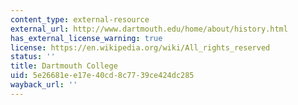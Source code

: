 ```yaml
---
content_type: external-resource
external_url: http://www.dartmouth.edu/home/about/history.html
has_external_license_warning: true
license: https://en.wikipedia.org/wiki/All_rights_reserved
status: ''
title: Dartmouth College
uid: 5e26681e-e17e-40cd-8c77-39ce424dc285
wayback_url: ''
---
```

